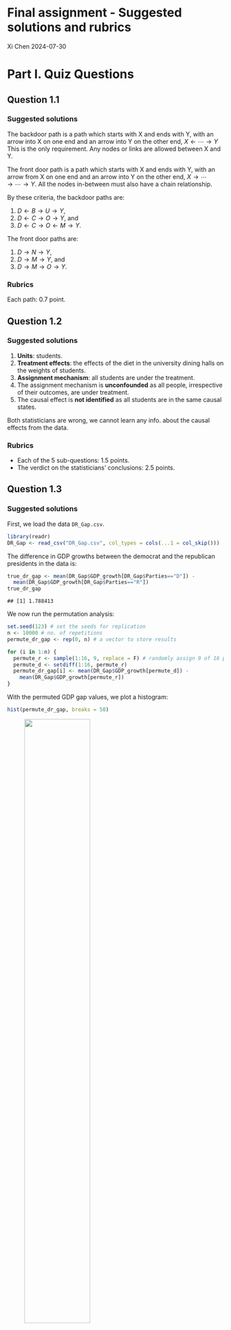 Final assignment - Suggested solutions and rubrics
================
Xi Chen
2024-07-30

# Part I. Quiz Questions

## Question 1.1

### Suggested solutions

The backdoor path is a path which starts with X and ends with Y, with an
arrow into X on one end and an arrow into Y on the other end, $X \leftarrow \cdots \rightarrow Y$
This is the only requirement. Any nodes or links are allowed between X and Y.

The front door path is a path which starts with X and ends with Y, with
an arrow from X on one end and an arrow into Y on the other end, $X \rightarrow \cdots \rightarrow \cdots \rightarrow Y$.
All the nodes in-between must also have a chain relationship.

By these criteria, the backdoor paths are:
1. $D \leftarrow B \rightarrow U \rightarrow Y$,
2. $D \leftarrow C \rightarrow O \rightarrow Y$, and
3. $D \leftarrow C \rightarrow O \leftarrow M \rightarrow Y$.

The front door paths are:
1. $D \rightarrow N \rightarrow Y$,
2. $D \rightarrow M \rightarrow Y$, and
3. $D \rightarrow M \rightarrow O \rightarrow Y$.

### Rubrics

Each path: 0.7 point.

## Question 1.2

### Suggested solutions

1.  **Units**: students.
2.  **Treatment effects**: the effects of the diet in the university dining
    halls on the weights of students.
3.  **Assignment mechanism**: all students are under the treatment.
4.  The assignment mechanism is **unconfounded** as all people, irrespective
    of their outcomes, are under treatment.
5.  The causal effect is **not identified** as all students are in the same
    causal states.

Both statisticians are wrong, we cannot learn any info. about the causal
effects from the data.

### Rubrics

* Each of the 5 sub-questions: 1.5 points.
* The verdict on the statisticians’ conclusions: 2.5 points.

## Question 1.3

### Suggested solutions

First, we load the data `DR_Gap.csv`.

``` r
library(readr)
DR_Gap <- read_csv("DR_Gap.csv", col_types = cols(...1 = col_skip()))
```

The difference in GDP growths between the democrat and the republican
presidents in the data is:

``` r
true_dr_gap <- mean(DR_Gap$GDP_growth[DR_Gap$Parties=="D"]) - 
  mean(DR_Gap$GDP_growth[DR_Gap$Parties=="R"])
true_dr_gap
```

    ## [1] 1.788413

We now run the permutation analysis:

``` r
set.seed(123) # set the seeds for replication
n <- 10000 # no. of repetitions
permute_dr_gap <- rep(0, n) # a vector to store results

for (i in 1:n) {
  permute_r <- sample(1:16, 9, replace = F) # randomly assign 9 of 16 presidents to republicans
  permute_d <- setdiff(1:16, permute_r)
  permute_dr_gap[i] <- mean(DR_Gap$GDP_growth[permute_d]) - 
    mean(DR_Gap$GDP_growth[permute_r])
}
```

With the permuted GDP gap values, we plot a histogram:

``` r
hist(permute_dr_gap, breaks = 50)
```

<figure>
<img src="Figures/Fisher_exact_p_value.png" width="60%" height="60%"/>
</figure>

The exact p-value is calculated by the percentage of more extreme values
than the true GDP growth gap:

``` r
dr_gap_exactp <- sum(permute_dr_gap > true_dr_gap) / n
dr_gap_exactp
```

    ## [1] 0.0068

The conclusion is the GDP gap hardly arises by pure chance (0.68% by
random chance).

### Rubrics

The histogram is 5 points. The exact p-value is also 5 points.

## Question 1.4

* A diff-in-diff strategy can make use of two variations:
    1.  **The change of prices in minable cryptocurrencies over time**. For example, we can identify some change points in the prices of
    cryptocurrencies and use the before time as “before treatment” and the after time as “after treatment.”
    2.  **For the other variation of the treated vs. non-treated, we can make use of the fact only GPU prices are responsive to the prices of cryptocurrencies** as the     GPUs are the main parts that are used by miners. So, we use GPUs as “treated”, and CPUs or RAMs as “untreated”.
* The model is a **linear panel data regression with individual- and time-fixed effects**.
* The main assumptions is **the parallel trend assumption that the prices of GPUs, CPUs and RAMs would exhibit the same differences in trends**, had the prices of cryptocurrencies remained the same.
    1. One way to assess the assumption is the knowledge that prices of the non-minable cryto-currencies should NOT influence the prices of the GPUs. This is     called a “pseudo-treatment.” If we run the analysis again with the non-minable cryto-currencies, we should not find any treatment effect if our identification strategy is valid.

### Rubrics

* For the DiD design, the data (treatment vs. control, before vs. after)
each 1.5 points.
* The model and assumption is 1 point each.
* For the assessment of the assumption, it’s 5 points.

# Part II. Emiprical Questions

We first load the data into R”

``` r
load("CIA.RData")
head(data)
```

    ##   id AR_usage Country  Order_size Payment_method New_customers
    ## 1  1        0      NL -0.31236710          ideal             1
    ## 2  2        1      NL -0.65872429          ideal             1
    ## 3  3        0      NL -1.32286420          ideal             1
    ## 4  4        0      NL  0.06285319          ideal             0
    ## 5  5        1      NL  1.56373435          ideal             0
    ## 6  6        0      NL -0.45668259          ideal             1
    ##   Old_customers_tenure Product_return                 Channel Order_day
    ## 1           -0.6938418              0 Paid Search Non-Branded         4
    ## 2           -0.6938418              0     Paid Search Branded         4
    ## 3           -0.6938418              0 Paid Search Non-Branded         4
    ## 4           -0.2612690              0     Paid Search Branded         4
    ## 5           -0.3501792              1          Organic Search         4
    ## 6           -0.6938418              0           Direct Access         4
    ##   Order_hour
    ## 1          1
    ## 2          1
    ## 3          1
    ## 4          1
    ## 5          4
    ## 6          7

## Question 2.1

### Suggested solutions

We first run a logistic regression to obtain the propensity score:

``` r
ps_logit <- glm(AR_usage ~ .-id-Product_return, data, family = binomial(link = "logit"))
summary(ps_logit)
```

    ## 
    ## Call:
    ## glm(formula = AR_usage ~ . - id - Product_return, family = binomial(link = "logit"), 
    ##     data = data)
    ## 
    ## Deviance Residuals: 
    ##     Min       1Q   Median       3Q      Max  
    ## -1.6904  -1.0053  -0.8194   1.2638   2.3575  
    ## 
    ## Coefficients:
    ##                                 Estimate Std. Error z value Pr(>|z|)    
    ## (Intercept)                    -1.749583   0.318821  -5.488 4.07e-08 ***
    ## CountryBE                       0.094584   0.142314   0.665  0.50630    
    ## Order_size                      0.036565   0.025040   1.460  0.14423    
    ## Payment_methodvisa             -0.162811   0.094068  -1.731  0.08349 .  
    ## New_customers                   0.373898   0.071702   5.215 1.84e-07 ***
    ## Old_customers_tenure           -0.054209   0.036459  -1.487  0.13705    
    ## ChannelCampaigning              0.615143   0.217906   2.823  0.00476 ** 
    ## ChannelDirect Access            0.060751   0.192341   0.316  0.75212    
    ## ChannelDisplay                  0.094209   0.661981   0.142  0.88683    
    ## ChannelMember-get-member       -1.258757   0.442005  -2.848  0.00440 ** 
    ## ChannelOrganic Search           0.517723   0.192713   2.687  0.00722 ** 
    ## ChannelPaid Search Branded      0.583335   0.187710   3.108  0.00189 ** 
    ## ChannelPaid Search Non-Branded  0.269751   0.198670   1.358  0.17453    
    ## ChannelPaid Social              0.743837   0.339411   2.192  0.02841 *  
    ## Order_day5                      0.342802   0.205388   1.669  0.09511 .  
    ## Order_day6                      0.133910   0.205920   0.650  0.51550    
    ## Order_day7                      0.452596   0.211071   2.144  0.03201 *  
    ## Order_day8                      0.345366   0.186273   1.854  0.06373 .  
    ## Order_day9                      0.264162   0.182592   1.447  0.14797    
    ## Order_day10                     0.315904   0.177626   1.778  0.07533 .  
    ## Order_day11                     0.091202   0.184149   0.495  0.62042    
    ## Order_day12                     0.006794   0.191787   0.035  0.97174    
    ## Order_day13                     0.102301   0.198620   0.515  0.60651    
    ## Order_day14                     0.447210   0.196360   2.278  0.02276 *  
    ## Order_day15                     0.203050   0.193192   1.051  0.29325    
    ## Order_day16                    -0.058417   0.188546  -0.310  0.75669    
    ## Order_day17                     0.117730   0.182381   0.646  0.51859    
    ## Order_day18                     0.047022   0.183900   0.256  0.79819    
    ## Order_day19                    -0.156049   0.190275  -0.820  0.41215    
    ## Order_day20                    -0.094844   0.190158  -0.499  0.61795    
    ## Order_day21                     0.309864   0.191442   1.619  0.10554    
    ## Order_day22                     0.432575   0.185092   2.337  0.01944 *  
    ## Order_day23                     0.138799   0.183814   0.755  0.45019    
    ## Order_day24                     0.319581   0.207448   1.541  0.12343    
    ## Order_day25                     0.385338   0.222935   1.728  0.08390 .  
    ## Order_day26                     0.543966   0.207857   2.617  0.00887 ** 
    ## Order_day27                     0.210850   0.181509   1.162  0.24538    
    ## Order_day28                     0.209199   0.180750   1.157  0.24711    
    ## Order_day29                     0.401256   0.177117   2.265  0.02348 *  
    ## Order_day30                     0.362763   0.172067   2.108  0.03501 *  
    ## Order_day31                     0.244466   0.190546   1.283  0.19950    
    ## Order_hour1                     0.651023   0.365762   1.780  0.07509 .  
    ## Order_hour2                     0.970414   0.453840   2.138  0.03250 *  
    ## Order_hour3                    -0.196580   0.855968  -0.230  0.81836    
    ## Order_hour4                     1.432022   0.553277   2.588  0.00965 ** 
    ## Order_hour5                    -0.622033   0.818064  -0.760  0.44703    
    ## Order_hour6                     0.721773   0.445767   1.619  0.10541    
    ## Order_hour7                     0.250353   0.347453   0.721  0.47119    
    ## Order_hour8                     0.303358   0.290218   1.045  0.29590    
    ## Order_hour9                     0.431822   0.252396   1.711  0.08710 .  
    ## Order_hour10                    0.475999   0.242447   1.963  0.04961 *  
    ## Order_hour11                    0.518470   0.239309   2.167  0.03027 *  
    ## Order_hour12                    0.431357   0.237157   1.819  0.06893 .  
    ## Order_hour13                    0.455013   0.237365   1.917  0.05525 .  
    ## Order_hour14                    0.500743   0.236675   2.116  0.03437 *  
    ## Order_hour15                    0.344461   0.236851   1.454  0.14585    
    ## Order_hour16                    0.412294   0.235948   1.747  0.08057 .  
    ## Order_hour17                    0.623212   0.235689   2.644  0.00819 ** 
    ## Order_hour18                    0.331634   0.243711   1.361  0.17359    
    ## Order_hour19                    0.682479   0.237612   2.872  0.00408 ** 
    ## Order_hour20                    0.748348   0.235485   3.178  0.00148 ** 
    ## Order_hour21                    0.709077   0.236343   3.000  0.00270 ** 
    ## Order_hour22                    0.504720   0.241353   2.091  0.03651 *  
    ## Order_hour23                    0.191635   0.264594   0.724  0.46890    
    ## ---
    ## Signif. codes:  0 '***' 0.001 '**' 0.01 '*' 0.05 '.' 0.1 ' ' 1
    ## 
    ## (Dispersion parameter for binomial family taken to be 1)
    ## 
    ##     Null deviance: 9818.3  on 7337  degrees of freedom
    ## Residual deviance: 9513.0  on 7274  degrees of freedom
    ## AIC: 9641
    ## 
    ## Number of Fisher Scoring iterations: 4

Next, we obtain the propensity score and test the differences between
the treated and control group:

``` r
ps <- predict(ps_logit,type = "response")
ks.test(ps[data$AR_usage==1],ps[data$AR_usage==0],alternative = "two.sided")
```

    ## 
    ##  Two-sample Kolmogorov-Smirnov test
    ## 
    ## data:  ps[data$AR_usage == 1] and ps[data$AR_usage == 0]
    ## D = 0.17005, p-value < 2.2e-16
    ## alternative hypothesis: two-sided

Here, a two-sample K-S test is used. Other tests can also be used. A
test that compares the whole distribution is preferred over those
comparing means, such as a t-test.

### Rubrics

The regression results need to be consistent with the suggested
solutions. For the test, you can use any test that can examine the
distributional differences in the propensity scores.

## Question 2.2

To obtain the ATE, we first obtain the weights for treated and control
units. For ATE, we weight the treatment group and control group by $\dfrac{1}{e}$ and $\dfrac{1}{1-e}$, respectively.

``` r
wts <- ifelse(data$AR_usage==1,1/ps,1/(1-ps))
```

Given the weights, we run a logistic regression as below:

``` r
ate_logit <- glm(Product_return ~ .-id, data, 
                 family = quasibinomial(link ="logit"), 
                 weights = wts)
summary(ate_logit)
```

    ## 
    ## Call:
    ## glm(formula = Product_return ~ . - id, family = quasibinomial(link = "logit"), 
    ##     data = data, weights = wts)
    ## 
    ## Deviance Residuals: 
    ##     Min       1Q   Median       3Q      Max  
    ## -5.8270  -0.8036  -0.6792  -0.5502   4.8893  
    ## 
    ## Coefficients:
    ##                                  Estimate Std. Error t value Pr(>|t|)    
    ## (Intercept)                     -1.164014   0.392247  -2.968  0.00301 ** 
    ## AR_usage                         0.003963   0.070345   0.056  0.95507    
    ## CountryBE                       -0.502311   0.241526  -2.080  0.03758 *  
    ## Order_size                       0.203070   0.034079   5.959 2.66e-09 ***
    ## Payment_methodvisa              -0.132351   0.139497  -0.949  0.34277    
    ## New_customers                    0.118378   0.103558   1.143  0.25303    
    ## Old_customers_tenure             0.006076   0.051900   0.117  0.90680    
    ## ChannelCampaigning              -0.381825   0.306927  -1.244  0.21353    
    ## ChannelDirect Access            -0.145806   0.253646  -0.575  0.56542    
    ## ChannelDisplay                  -0.278928   0.978447  -0.285  0.77560    
    ## ChannelMember-get-member        -1.208506   0.618235  -1.955  0.05065 .  
    ## ChannelOrganic Search            0.062157   0.254086   0.245  0.80675    
    ## ChannelPaid Search Branded      -0.138796   0.247573  -0.561  0.57507    
    ## ChannelPaid Search Non-Branded   0.003071   0.263430   0.012  0.99070    
    ## ChannelPaid Social               0.209192   0.451156   0.464  0.64289    
    ## Order_day5                       0.099611   0.274555   0.363  0.71676    
    ## Order_day6                      -0.029215   0.277152  -0.105  0.91605    
    ## Order_day7                       0.017307   0.284175   0.061  0.95144    
    ## Order_day8                      -0.401704   0.268349  -1.497  0.13445    
    ## Order_day9                       0.022787   0.243195   0.094  0.92535    
    ## Order_day10                     -0.193362   0.245606  -0.787  0.43114    
    ## Order_day11                     -0.239153   0.257820  -0.928  0.35365    
    ## Order_day12                      0.084831   0.253018   0.335  0.73743    
    ## Order_day13                     -0.290549   0.282430  -1.029  0.30363    
    ## Order_day14                      0.054330   0.263861   0.206  0.83687    
    ## Order_day15                     -0.117081   0.263926  -0.444  0.65733    
    ## Order_day16                     -0.201054   0.257797  -0.780  0.43548    
    ## Order_day17                     -0.224713   0.253324  -0.887  0.37508    
    ## Order_day18                     -0.382519   0.263185  -1.453  0.14615    
    ## Order_day19                     -0.292869   0.265229  -1.104  0.26954    
    ## Order_day20                     -0.337154   0.266871  -1.263  0.20650    
    ## Order_day21                     -0.045757   0.259564  -0.176  0.86008    
    ## Order_day22                     -0.218439   0.260559  -0.838  0.40186    
    ## Order_day23                     -0.042329   0.248497  -0.170  0.86475    
    ## Order_day24                     -0.249702   0.294215  -0.849  0.39607    
    ## Order_day25                     -0.100952   0.308499  -0.327  0.74350    
    ## Order_day26                     -0.245692   0.301344  -0.815  0.41492    
    ## Order_day27                     -0.323738   0.257760  -1.256  0.20917    
    ## Order_day28                     -0.021918   0.244153  -0.090  0.92847    
    ## Order_day29                     -0.135141   0.242897  -0.556  0.57797    
    ## Order_day30                     -0.379951   0.243153  -1.563  0.11819    
    ## Order_day31                     -0.036240   0.257116  -0.141  0.88792    
    ## Order_hour1                      0.548991   0.402681   1.363  0.17282    
    ## Order_hour2                     -0.022509   0.557581  -0.040  0.96780    
    ## Order_hour3                    -12.552328 224.623746  -0.056  0.95544    
    ## Order_hour4                      0.097114   0.621897   0.156  0.87591    
    ## Order_hour5                     -1.383658   1.383551  -1.000  0.31731    
    ## Order_hour6                     -1.382763   0.870111  -1.589  0.11206    
    ## Order_hour7                     -0.602019   0.462157  -1.303  0.19274    
    ## Order_hour8                     -1.045197   0.413425  -2.528  0.01149 *  
    ## Order_hour9                     -0.551117   0.307413  -1.793  0.07305 .  
    ## Order_hour10                    -0.774748   0.297446  -2.605  0.00922 ** 
    ## Order_hour11                    -0.743958   0.291264  -2.554  0.01066 *  
    ## Order_hour12                    -0.375401   0.276775  -1.356  0.17503    
    ## Order_hour13                    -0.853245   0.289104  -2.951  0.00317 ** 
    ## Order_hour14                    -0.758962   0.285060  -2.662  0.00777 ** 
    ## Order_hour15                    -0.461398   0.276693  -1.668  0.09545 .  
    ## Order_hour16                    -0.302205   0.272837  -1.108  0.26805    
    ## Order_hour17                    -0.405154   0.276051  -1.468  0.14223    
    ## Order_hour18                    -0.488442   0.290566  -1.681  0.09281 .  
    ## Order_hour19                    -0.536644   0.281562  -1.906  0.05670 .  
    ## Order_hour20                    -0.695285   0.282437  -2.462  0.01385 *  
    ## Order_hour21                    -0.383389   0.277208  -1.383  0.16670    
    ## Order_hour22                    -0.289893   0.281434  -1.030  0.30302    
    ## Order_hour23                    -0.681054   0.332021  -2.051  0.04028 *  
    ## ---
    ## Signif. codes:  0 '***' 0.001 '**' 0.01 '*' 0.05 '.' 0.1 ' ' 1
    ## 
    ## (Dispersion parameter for quasibinomial family taken to be 2.021588)
    ## 
    ##     Null deviance: 11382  on 7337  degrees of freedom
    ## Residual deviance: 11115  on 7273  degrees of freedom
    ## AIC: NA
    ## 
    ## Number of Fisher Scoring iterations: 12

Note that the coefficient estimate of AR_usage is NOT the average
treatment effect on the Product_return, but the effect of AR_usage on
the log odds ratio. To obtain the ATE on the product return, we need to
predict the counterfactuals for all orders and then calculate the
partial effects.

``` r
# obtain a new data set with counterfactual AR usage
new_data <- data 
new_data$AR_usage <- 1 - new_data$AR_usage

# with the ate_logit model, predict the likelihood of product returns
cf_product_return <- predict(ate_logit, newdata = new_data, type = "response")

# predict the casewise treatment effects
ate_i <- ifelse(data$AR_usage==1,
              data$Product_return - cf_product_return,
              cf_product_return - data$Product_return)

# to take the mean for ate 
ATE_weighting <- mean(ate_i)
ATE_weighting
```

    ## [1] 0.0004824253

``` r
# to obtain the Neyman s.e.
idx <- data$AR_usage==1
ATE_weighting_se <- sqrt((sd(ate_i[idx])^2)/sum(idx)
                         +(sd(ate_i[!idx])^2)/sum(!idx))  
ATE_weighting_se
```

    ## [1] 0.008039866

### Rubrics

- For the estimation using the weighted logistic model, the coefficients and standard error of AR_usage are 2.5 point each. The results should be similar to what reported in the notebook.
- For the calculation of ATE, the estimate should be similar to the reported value in the notebook. The ATE value is 5.0 point.
    - Here I use the Neyman s.e. idea. Other s.e. ideas for ATE are also applicable. The calculation of standard error is tricky. The most “legit” approach is to use a boostrapping procedure by repeated estimate the model, and then obtain the counterfactual calculations. This will consider both the errors from the model       calibration and the sampling. To save trouble, I did not use the boostrapping procedure. 
- The s.e. is 5.0 point.

## Question 2.3

### Suggested solutions

We first transform the categorical variables of the data into dummies as
the `grf`package does not take categorical variables.

``` r
X <- model.matrix(~ Country + Payment_method + Channel + Order_day + Order_hour - 1, data)
X <- as.data.frame(X)
```

Load the `grf` package and train a causal random forest.

``` r
library("grf")
mdl_grf <- causal_forest(cbind(X,data[,c(4,6,7)]),
                         data$Product_return,
                         data$AR_usage,
                         seed = 123456789)
# Obtain the ATE 
ate_grf <- average_treatment_effect(mdl_grf)
ate_grf
```

    ##    estimate     std.err 
    ## 0.001877030 0.008226805

From the ATE and the std. error we can calculate the 95% confidence
interval:

``` r
ate_ci <- c(ate_grf[1]-2*ate_grf[2],
            ate_grf[1]+2*ate_grf[2])
ate_ci
```

    ##    estimate    estimate 
    ## -0.01457658  0.01833064

There are many ways to test the treatment heterogeneity of continuous
variables. For example, one may use a non-parametric regression. This is
the approach adopted here. In particular, I use a kernel smoother. Note
that we are looking into the possible existence of treatment
heterogeneity. The linear regression does not tell you how the
heterogeneity is statistically like. The kernel smoother considers
non-linearity in the distribution. For the kernel smoother, I use the
order size (or tenure) as the IV and the personalized ATE from the
random forest as the DV. This regression will “partial out” the effect
of order size (or tenure).

After building the kernel smoother, I obtain the prediction for each
observation the predicted personalized ATE. With that, I run a post-hoc
F-stats to see how much the order size (or tenure) are predictive of the
personalized ATE.

``` r
# first obtain the personalized treatment effects
pate_grf <- predict(mdl_grf)$predictions

# kernel smoother to get the "singled out" ATE for order size and tenure
het_order_size <- ksmooth(data$Order_size, pate_grf)
het_tenure <- ksmooth(data$Old_customers_tenure, pate_grf)

# with the singled out ATE, getting the predicted values for each 
n <- dim(data)[1]
y_order_size <- rep(0,n)
y_tenure <- rep(0,n)

for(i in 1:n) {
  
  # the predicted value is the one that has the smallest difference between the observed order size / tenure and the ones in the kernel smoothed values. 
  y_order_size[i] <- 
    het_order_size$y[which.min(abs(data$Order_size[i]
                                   -het_order_size$x))]
  y_tenure[i] <- 
    het_tenure$y[which.min(abs(data$Old_customers_tenure[i]
                               -het_tenure$x))]
  }

# calculate the F-stats 
F_order_size <- (n-2)*
  (var(pate_grf)-var(pate_grf-y_order_size))/
  var(pate_grf-y_order_size)
F_order_size
```

    ## [1] 2528.135

``` r
F_tenure <- (n-2)*
  (var(pate_grf)-var(pate_grf-y_tenure))/
  var(pate_grf-y_tenure)
F_tenure
```

    ## [1] 153.5452

Both F-stats are large, so we have sufficient heterogeneity for the
order size and tenure.

### Rubrics

#### Question 2.3.1

- For the estimation, as the growing of trees is random. Even with the
  same seeds, different machines may produce different results.
- As long as the estimates and standard errors are more or less the
  same, it’s fine.
- The estimate of ATE is 5.0 points and CI 5.0 points.

#### Question 2.3.2

- Many types of tests can be used here. For example, a simple
  correlation coefficient may be used (but not recommended as
  correlation assumes linearity). Another approach is to bin continuous
  variables (order size or customer tenure) and do tests such as MANOVA
  or a regression from there. Some curve learning methods such as the
  nearest neighbor approach may also be use. Overall, there is no
  “standard” ways for testing. However, in general, more flexible
  approaches are more appreciated.
- Each test is 2.5 points and in total 5.0 points.

#### Question 2.3.3

- Check if the methods proposed in Question 2.3.2 are properly applied.
  Check the R codes in the appendix.
- Depending on the estimated personalized treatment effects and the
  methods used, the conclusions might be different.
- As long as the methods make sense and the computation is without
  errors, it’s fine.

## Question 2.4

### Suggested solutions

To examine the credibility of the identification assumption, i.e.,
conditional unconfoundedness, there are several ways:

- Find a pseudo-outcome that is not influenced by the treatment of AR
  usage;
- Find a pseudo-treatment that is not influenced by AR usage;
- Using a bounding approach and make alternative assumptions. For
  example, we may assume positive selection, or consumers who use AR in
  their purchases are not totally sure about the products and thus have
  a higher potential outcome (under control condition) compared to those
  who do not use AR. Then check whether the estimated bounds cover zeros
  (the null effect is possible).
- Using a sensitivity analysis by assuming there is an omitted variables
  and change the variance of the variables. The idea is to show the ATE
  estimate is relatively robust with an omitted variable with reasonable
  variance.

### Rubrics

- One of the approaches is needed for this question.
- Check the internal validity and logic flow of the arguments.
- Follow the grading criteria on the 2nd page of the assignment for the
  grading.
